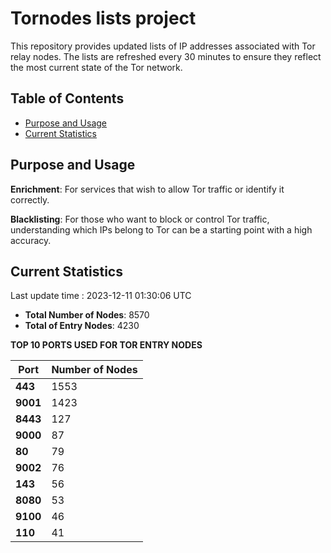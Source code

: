 # Tornodes lists project

This repository provides updated lists of IP addresses associated with Tor relay nodes. The lists are refreshed every 30 minutes to ensure they reflect the most current state of the Tor network.

## Table of Contents

- [Purpose and Usage](#purpose-and-usage)
- [Current Statistics](#current-statistics)


## Purpose and Usage

**Enrichment**: For services that wish to allow Tor traffic or identify it correctly.

**Blacklisting**: For those who want to block or control Tor traffic, understanding which IPs belong to Tor can be a starting point with a high accuracy.

## Current Statistics

Last update time : 2023-12-11 01:30:06 UTC

- **Total Number of Nodes**: 8570
- **Total of Entry Nodes**: 4230

**TOP 10 PORTS USED FOR TOR ENTRY NODES**

| **Port** | **Number of Nodes** |
|------|-----------------|
| **443**   | 1553  |
| **9001**   | 1423  |
| **8443**   | 127  |
| **9000**   | 87  |
| **80**   | 79  |
| **9002**   | 76  |
| **143**   | 56  |
| **8080**   | 53  |
| **9100**   | 46  |
| **110**   | 41  |

